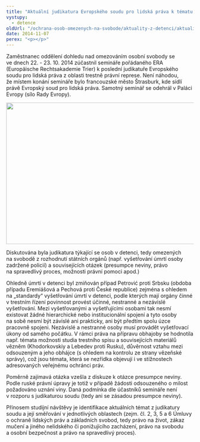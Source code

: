 ```yaml
---
title: "Aktuální judikatura Evropského soudu pro lidská práva k tématu omezení osobní svobody"
vystupy:
  - detence
oldUrl: "/ochrana-osob-omezenych-na-svobode/aktuality-z-detenci/aktuality-z-detenci-2014/aktualni-judikatura-evropskeho-soudu-pro-lidska-prava-k-tematu-omezeni-osobni-svobody/"
date: 2014-11-07
perex: "<p></p>"
---
```


<!-- imported from the old website -->

<p>Zaměstnanec oddělení dohledu nad omezováním osobní svobody se ve dnech 22. - 23. 10. 2014 zúčastnil semináře pořádaného ERA (Europäische Rechtsakademie Trier) k poslední judikatuře Evropského soudu pro lidská práva z oblasti trestně právní represe. Není náhodou, že místem konání semináře bylo francouzské město Štrasburk, kde sídlí právě Evropský soud pro lidská práva. Samotný seminář se odehrál v Paláci Evropy (sílo Rady Evropy).</p><p><img src="https://www.ochrance.cz/uploads/RTEmagicC_strasbourg-w.jpg.jpg" height="380" width="627" alt="" /></p><p>Diskutována byla judikatura týkající se osob v detenci, tedy omezených na svobodě z rozhodnutí státních orgánů (např. vyšetřování úmrtí osoby zadržené policií) a souvisejících otázek (presumpce neviny, právo na spravedlivý proces, možnosti právní pomoci apod.)</p><p>Ohledně úmrtí v detenci byl zmiňován případ Petrović proti Srbsku (obdoba případu Eremiášová a Pechová proti České republice) zejména s ohledem na „standardy“ vyšetřování úmrtí v detenci, podle kterých mají orgány činné v trestním řízení povinnost provést účinné, nestranné a nezávislé vyšetřování. Mezi vyšetřovanými a vyšetřujícími osobami tak nesmí existovat žádné hierarchické nebo institucionální spojení a tyto osoby na sobě nesmí být závislé ani prakticky, ani být předtím spolu úzce pracovně spojeni. Nezávislé a nestranné osoby musí provádět vyšetřovací úkony od samého počátku. V rámci práva na přípravu obhajoby se hodnotila např. témata možnosti studia trestního spisu a souvisejících materiálů vězněm (Khodorkovskiy a Lebedev proti Rusku), důvěrnost vztahu mezi odsouzeným a jeho obhájce (s ohledem na kontrolu ze strany vězeňské správy), což jsou témata, která se nezřídka objevují i ve stížnostech adresovaných veřejnému ochránci práv.</p><p>Poměrně zajímavá otázka vzešla z diskuze k otázce presumpce neviny. Podle ruské právní úpravy je totiž v případě žádosti odsouzeného o milost požadováno uznání viny. Daná podmínka dle účastníků semináře není v rozporu s judikaturou soudu (tedy ani se zásadou presumpce neviny).</p><p>Přínosem studijní návštěvy je identifikace aktuálních témat z judikatury soudu a její směřování v jednotlivých oblastech (zejm. čl. 2, 3, 5 a 6 Úmluvy o ochraně lidských práv a základních svobod, tedy právo na život, zákaz mučení a jiného nelidského či ponižujícího zacházení, právo na svobodu a osobní bezpečnost a právo na spravedlivý proces).</p>
